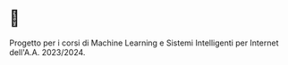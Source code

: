 # 🏪 
Progetto per i corsi di Machine Learning e Sistemi Intelligenti per Internet dell'A.A. 2023/2024.
